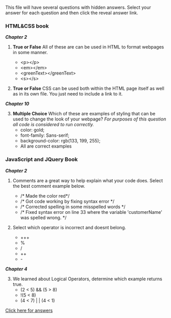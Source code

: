 This file will have several questions with hidden answers. Select your answer for each question and then click the reveal answer link. 

### HTML&CSS book
***Chapter 2***

1. **True or False**
      All of these are can be used in HTML to format webpages in some manner.
      - \<p>\</p>
      - \<em>\</em>
      - \<greenText>\</greenText>
      - \<s>\</s>
      
2. **True or False**
      CSS can be used both within the HTML page itself as well as in its own file. 
       You just need to include a link to it.  
         
***Chapter 10***

3. **Multiple Choice**
      Which of these are examples of styling that can be used to change the look of your webpage?
      *For purposes of this question all code is considered to run correctly.*
      - color: gold;
      - font-family: Sans-serif;
      - background-color: rgb(133, 199, 255);
      - All are correct examples
      
### JavaScript and JQuery Book
***Chapter 2***


1. Comments are a great way to help explain what your code does. Select the best comment example below. 
    - /* Made the color red*/
    - /* Got code working by fixing syntax error */
    - /* Corrected spelling in some misspelled words */
    - /* Fixed syntax error on line 33 where the variable 'customerName' was spelled wrong. */
  
 2. Select which operator is incorrect and doesnt belong. 
     - +++
     - %
     - /
     - ++
     - \- 
     
***Chapter 4***  

3. We learned about Logical Operators, determine which example returns true.  
    - (2 < 5) && (5 > 8)
    - !(5 < 8)
    - (4 < 7)  \| \| (4 < 1)
    
    
    
    
 [Click here for answers](answers.md)
